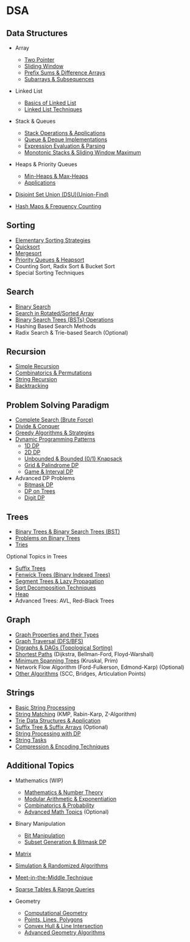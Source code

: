 # DSA

## Data Structures

- Array

  * [Two Pointer](array/ch1.md)
  * [Sliding Window](array/ch2.md)
  * [Prefix Sums & Difference Arrays](array/ch3.md)
  * [Subarrays & Subsequences](array/ch4.md)


- Linked List

  * [Basics of Linked List](ll/ch1.md)
  * [Linked List Techniques](ll/ch2.md)


* Stack & Queues

  * [Stack Operations & Applications](stknq/ch1.md)
  * [Queue & Deque Implementations](stknq/ch2.md)
  * [Expression Evaluation & Parsing](stknq/ch3.md)
  * [Monotonic Stacks & Sliding Window Maximum](stknq/ch4.md)


* Heaps & Priority Queues

  * [Min-Heaps & Max-Heaps](heaps/ch1.md)
  * [Applications](heaps/ch2.md)


* [Disjoint Set Union (DSU)(Union-Find)](dsu.md)

* [Hash Maps & Frequency Counting](hash/ch1.md)



## Sorting

* [Elementary Sorting Strategies](sorting/ch1.md)
* [Quicksort](sorting/ch2.md)
* [Mergesort](sorting/ch3.md)
* [Priority Queues & Heapsort](heaps/ch1.md)
* Counting Sort, Radix Sort & Bucket Sort
* Special Sorting Techniques



## Search

* [Binary Search](search/binary_search.md)
* [Search in Rotated/Sorted Array](search/ch2.md)
* [Binary Search Trees (BSTs) Operations](trees/ch1.md)
* Hashing Based Search Methods
* Radix Search & Trie-based Search (Optional)



## Recursion

* [Simple Recursion](recursion/ch1.md)
* [Combinatorics & Permutations](recursion/ch2.md)
* [String Recursion](recursion/ch3.md)
* [Backtracking](recursion/ch4.md)



## Problem Solving Paradigm

- [Complete Search (Brute Force)](paradigm/complete.md)
- [Divide & Conquer](paradigm/dnc.md)
- [Greedy Algorithms & Strategies](paradigm/greedy.md)
- [Dynamic Programming Patterns](dp/intro.md)
  - [1D DP](dp/ch1.md)
  - [2D DP](dp/ch2.md)
  - [Unbounded & Bounded (0/1) Knapsack](dp/ch3.md)
  - [Grid & Palindrome DP](dp/ch4.md)
  - [Game & Interval DP](dp/ch5.md)
- Advanced DP Problems
  - [Bitmask DP](additional/bit2.md)
  - [DP on Trees](dp/ch6.md)
  - [Digit DP](dp/ch7.md)



## Trees

* [Binary Trees & Binary Search Trees (BST)](trees/ch1.md)
* [Problems on Binary Trees](trees/ch2.md)
* [Tries](strings/ch3.md)

Optional Topics in Trees
* [Suffix Trees](strings/ch4.md)
* [Fenwick Trees (Binary Indexed Trees)](trees/ch3.md)
* [Segment Trees & Lazy Propagation](trees/ch4.md)
* [Sqrt Decomposition Techniques](trees/ch5.md)
* [Heap](trees/ch6.md)
* Advanced Trees: AVL, Red-Black Trees


## Graph

* [Graph Properties and their Types](graphs/ch1.md)
* [Graph Traversal (DFS/BFS)](graphs/ch2.md)
* [Digraphs & DAGs (Topological Sorting)](graphs/ch3.md)
* [Shortest Paths](graphs/ch4.md) (Dijkstra, Bellman-Ford, Floyd-Warshall)
* [Minimum Spanning Trees](graphs/ch5.md) (Kruskal, Prim)
* Network Flow Algorithm (Ford-Fulkerson, Edmond-Karp) (Optional)
* [Other Algorithms](graphs/ch6.md) (SCC, Bridges, Articulation Points)



## Strings

* [Basic String Processing](strings/ch1.md)
* [String Matching](strings/ch2.md) (KMP, Rabin-Karp, Z-Algorithm)
* [Trie Data Structures & Application](strings/ch3.md)
* [Suffix Tree & Suffix Arrays](strings/ch4.md) (Optional)
* [String Processing with DP](strings/ch5.md)
* [String Tasks](strings/ch6.md)
* [Compression & Encoding Techniques](strings/ch7.md)



## Additional Topics

* Mathematics (WIP)
  * [Mathematics & Number Theory](additional/ch1.md)
  * [Modular Arithmetic & Exponentiation](additional/ch2.md)
  * [Combinatorics & Probability](additional/math3.md)
  * [Advanced Math Topics](additional/math4.md) (Optional)
* Binary Manipulation
  * [Bit Manipulation](additional/bit1.md)
  * [Subset Generation & Bitmask DP](additional/bit2.md)


* [Matrix](additional/matrix1.md)
* [Simulation & Randomized Algorithms](additional/simulation.md)
* [Meet-in-the-Middle Technique](additional/mitmt.md)
* [Sparse Tables & Range Queries](additional/sparse.md)
* Geometry
  * [Computational Geometry](additional/geometry1.md)
  * [Points, Lines, Polygons](additional/geometry2.md)
  * [Convex Hull & Line Intersection](additional/geometry3.md)
  * [Advanced Geometry Algorithms](additional/geometry4.md)
